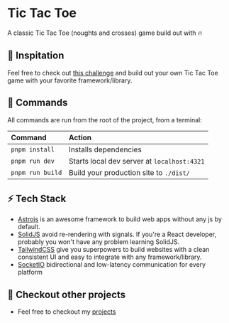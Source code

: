 # Tic Tac Toe

A classic Tic Tac Toe (noughts and crosses) game build out with 🔥

## 🚀 Inspitation

Feel free to check out [this challenge](https://www.frontendmentor.io/challenges/tic-tac-toe-game-Re7ZF_E2v) and build out your own Tic Tac Toe game with your favorite framework/library. 

## 🧞 Commands

All commands are run from the root of the project, from a terminal:

| Command                    | Action                                           |
| :------------------------  | :----------------------------------------------- |
| `pnpm install`             | Installs dependencies                            |
| `pnpm run dev`             | Starts local dev server at `localhost:4321`      |
| `pnpm run build`           | Build your production site to `./dist/`          |

## ⚡️ Tech Stack

- [Astrojs](https://astro.build/) is an awesome framework to build web apps without any js by default.
- [SolidJS](https://docs.solidjs.com/) avoid re-rendering with signals. If you're a React developer, probably you won't have any problem learning SolidJS.
- [TailwindCSS](https://tailwindcss.com/) give you superpowers to build websites with a clean consistent UI and easy to integrate with any framework/library.
- [SocketIO](https://socket.io/) bidirectional and low-latency communication for every platform

## 👀 Checkout other projects

- Feel free to checkout my [projects](https://github.com/leoalipazaga#%EF%B8%8F-projects)